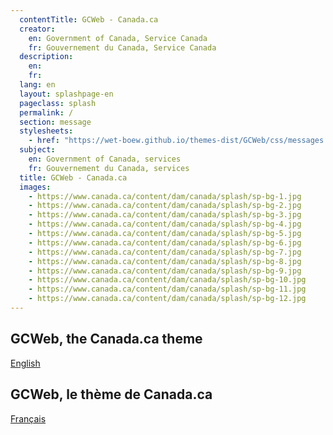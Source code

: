 ```yaml
---
  contentTitle: GCWeb - Canada.ca
  creator:
    en: Government of Canada, Service Canada
    fr: Gouvernement du Canada, Service Canada
  description:
    en:
    fr:
  lang: en
  layout: splashpage-en
  pageclass: splash
  permalink: /
  section: message
  stylesheets:
    - href: "https://wet-boew.github.io/themes-dist/GCWeb/css/messages.min.css"
  subject:
    en: Government of Canada, services
    fr: Gouvernement du Canada, services
  title: GCWeb - Canada.ca
  images:
    - https://www.canada.ca/content/dam/canada/splash/sp-bg-1.jpg
    - https://www.canada.ca/content/dam/canada/splash/sp-bg-2.jpg
    - https://www.canada.ca/content/dam/canada/splash/sp-bg-3.jpg
    - https://www.canada.ca/content/dam/canada/splash/sp-bg-4.jpg
    - https://www.canada.ca/content/dam/canada/splash/sp-bg-5.jpg
    - https://www.canada.ca/content/dam/canada/splash/sp-bg-6.jpg
    - https://www.canada.ca/content/dam/canada/splash/sp-bg-7.jpg
    - https://www.canada.ca/content/dam/canada/splash/sp-bg-8.jpg
    - https://www.canada.ca/content/dam/canada/splash/sp-bg-9.jpg
    - https://www.canada.ca/content/dam/canada/splash/sp-bg-10.jpg
    - https://www.canada.ca/content/dam/canada/splash/sp-bg-11.jpg
    - https://www.canada.ca/content/dam/canada/splash/sp-bg-12.jpg
---
```


<div class="row wb-eqht-grd">
	<section class="col-sm-6 text-sm-right">
		<h2 class="hght-inhrt h4">GCWeb, the Canada.ca theme</h2>
		<p><a href="index-en.html" class="btn btn-primary">English</a></p>
	</section>
		<section class="col-sm-6" lang="fr">
		<h2 class="hght-inhrt h4">GCWeb, le thème de Canada.ca</h2>
		<p><a href="index-fr.html" class="btn btn-primary">Français</a></p>
	</section>
</div>
